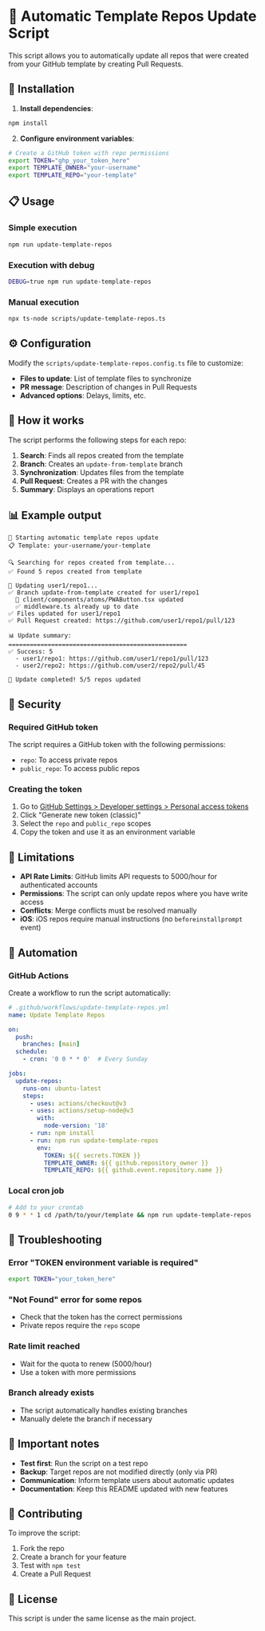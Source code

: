 # 🔄 Automatic Template Repos Update Script

This script allows you to automatically update all repos that were created from your GitHub template by creating Pull Requests.

## 🚀 Installation

1. **Install dependencies**:
```bash
npm install
```

2. **Configure environment variables**:
```bash
# Create a GitHub token with repo permissions
export TOKEN="ghp_your_token_here"
export TEMPLATE_OWNER="your-username"
export TEMPLATE_REPO="your-template"
```

## 📋 Usage

### Simple execution
```bash
npm run update-template-repos
```

### Execution with debug
```bash
DEBUG=true npm run update-template-repos
```

### Manual execution
```bash
npx ts-node scripts/update-template-repos.ts
```

## ⚙️ Configuration

Modify the `scripts/update-template-repos.config.ts` file to customize:

- **Files to update**: List of template files to synchronize
- **PR message**: Description of changes in Pull Requests
- **Advanced options**: Delays, limits, etc.

## 🔧 How it works

The script performs the following steps for each repo:

1. **Search**: Finds all repos created from the template
2. **Branch**: Creates an `update-from-template` branch
3. **Synchronization**: Updates files from the template
4. **Pull Request**: Creates a PR with the changes
5. **Summary**: Displays an operations report

## 📊 Example output

```
🚀 Starting automatic template repos update
📋 Template: your-username/your-template

🔍 Searching for repos created from template...
✅ Found 5 repos created from template

🔄 Updating user1/repo1...
✅ Branch update-from-template created for user1/repo1
  📝 client/components/atoms/PWAButton.tsx updated
  ✅ middleware.ts already up to date
✅ Files updated for user1/repo1
✅ Pull Request created: https://github.com/user1/repo1/pull/123

📊 Update summary:
==================================================
✅ Success: 5
  - user1/repo1: https://github.com/user1/repo1/pull/123
  - user2/repo2: https://github.com/user2/repo2/pull/45

🎉 Update completed! 5/5 repos updated
```

## 🔐 Security

### Required GitHub token
The script requires a GitHub token with the following permissions:
- `repo`: To access private repos
- `public_repo`: To access public repos

### Creating the token
1. Go to [GitHub Settings > Developer settings > Personal access tokens](https://github.com/settings/tokens)
2. Click "Generate new token (classic)"
3. Select the `repo` and `public_repo` scopes
4. Copy the token and use it as an environment variable

## 🚨 Limitations

- **API Rate Limits**: GitHub limits API requests to 5000/hour for authenticated accounts
- **Permissions**: The script can only update repos where you have write access
- **Conflicts**: Merge conflicts must be resolved manually
- **iOS**: iOS repos require manual instructions (no `beforeinstallprompt` event)

## 🔄 Automation

### GitHub Actions
Create a workflow to run the script automatically:

```yaml
# .github/workflows/update-template-repos.yml
name: Update Template Repos

on:
  push:
    branches: [main]
  schedule:
    - cron: '0 0 * * 0'  # Every Sunday

jobs:
  update-repos:
    runs-on: ubuntu-latest
    steps:
      - uses: actions/checkout@v3
      - uses: actions/setup-node@v3
        with:
          node-version: '18'
      - run: npm install
      - run: npm run update-template-repos
        env:
          TOKEN: ${{ secrets.TOKEN }}
          TEMPLATE_OWNER: ${{ github.repository_owner }}
          TEMPLATE_REPO: ${{ github.event.repository.name }}
```

### Local cron job
```bash
# Add to your crontab
0 9 * * 1 cd /path/to/your/template && npm run update-template-repos
```

## 🐛 Troubleshooting

### Error "TOKEN environment variable is required"
```bash
export TOKEN="your_token_here"
```

### "Not Found" error for some repos
- Check that the token has the correct permissions
- Private repos require the `repo` scope

### Rate limit reached
- Wait for the quota to renew (5000/hour)
- Use a token with more permissions

### Branch already exists
- The script automatically handles existing branches
- Manually delete the branch if necessary

## 📝 Important notes

- **Test first**: Run the script on a test repo
- **Backup**: Target repos are not modified directly (only via PR)
- **Communication**: Inform template users about automatic updates
- **Documentation**: Keep this README updated with new features

## 🤝 Contributing

To improve the script:

1. Fork the repo
2. Create a branch for your feature
3. Test with `npm test`
4. Create a Pull Request

## 📄 License

This script is under the same license as the main project.
